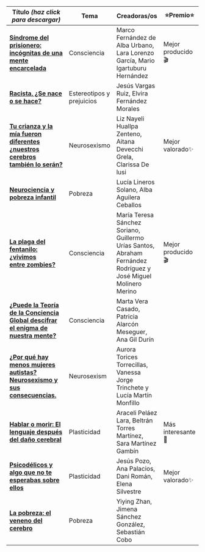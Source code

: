 
| Título *(haz click para descargar)*  | Tema       | Creadoras/os     | ⭐️Premio⭐️         |
|-------------|-------------|--------------|----------------|
| [**Síndrome del prisionero: incógnitas de una mente encarcelada**](https://github.com/wobc/cogneuro/raw/refs/heads/main/podcasts/2023-2024/spanish/files/consciousness-1.mp3)  | Consciencia     | Marco Fernández de Alba Urbano, Lara Lorenzo García, Mario Igartuburu Hernández    |   Mejor producido 🎬  |
| [**Racista, ¿Se nace o se hace?**](https://github.com/wobc/cogneuro/raw/refs/heads/main/podcasts/2023-2024/spanish/files/stereotypes-1.mp3)   | Estereotipos y prejuicios     | Jesús Vargas Ruiz, Elvira Fernández Morales  |  |
| [**Tu crianza y la mía fueron diferentes ¿nuestros cerebros también lo serán?**](https://github.com/wobc/cogneuro/raw/refs/heads/main/podcasts/2023-2024/spanish/files/neurosexism-1.mp3)  | Neurosexismo  | Liz Nayeli Huallpa Zenteno, Aitana Devecchi Grela, Clarissa De lusi  | Mejor valorado✨ |
| [**Neurociencia y pobreza infantil**](https://github.com/wobc/cogneuro/raw/refs/heads/main/podcasts/2023-2024/spanish/files/poverty-1.mp3)  | Pobreza     | Lucía Lineros Solano, Alba Aguilera Ceballos  |   |
| [**La plaga del fentanilo: ¿vivimos entre zombies?**](https://github.com/wobc/cogneuro/raw/refs/heads/main/podcasts/2023-2024/spanish/files/consciousness-2.mp3)  | Consciencia     | María Teresa Sánchez Soriano, Guillermo Urías Santos, Abraham Fernández Rodríguez y José Miguel Molinero Merino | Mejor producido 🎬 |
| [**¿Puede la Teoría de la Conciencia Global descifrar el enigma de nuestra mente?**](https://github.com/wobc/cogneuro/raw/refs/heads/main/podcasts/2023-2024/spanish/files/consciousness-3.mp3)  | Consciencia | Marta Vera Casado, Patricia Alarcón Meseguer, Ana Gil Durín |  |
| [**¿Por qué hay menos mujeres autistas? Neurosexismo y sus consecuencias.**](https://github.com/wobc/cogneuro/raw/refs/heads/main/podcasts/2023-2024/spanish/files/neurosexism-2.mp3)  | Neurosexism  | Aurora Torices Torrecillas, Vanessa Jorge Trinchete y Lucía Martín Monfillo |   |
| [**Hablar o morir: El lenguaje después del daño cerebral**](https://github.com/wobc/cogneuro/raw/refs/heads/main/podcasts/2023-2024/spanish/files/plasticity-1.mp3)  | Plasticidad     | Araceli Peláez Lara, Beltrán Torres Martínez, Sara Martínez Gambín  | Más interesante👀 |
| [**Psicodélicos y algo que no te esperabas sobre ellos**](https://github.com/wobc/cogneuro/raw/refs/heads/main/podcasts/2023-2024/spanish/files/plasticity-2.mp3)  | Plasticidad     | Jesús Pozo, Ana Palacios, Dani Román, Elena Silvestre |  Mejor valorado✨ |
| [**La pobreza: el veneno del cerebro**](https://github.com/wobc/cogneuro/raw/refs/heads/main/podcasts/2023-2024/spanish/files/poverty-2.mp3)  | Pobreza     | Yiying Zhan, Jimena Sánchez González, Sebastián Cobo  |   |